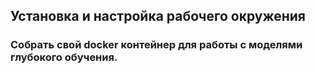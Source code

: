 ## Установка и настройка рабочего окружения
### Собрать свой docker контейнер для работы с моделями глубокого обучения. 


